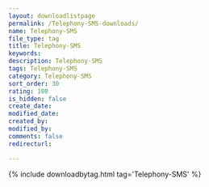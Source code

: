 ```yaml
---
layout: downloadlistpage
permalink: /Telephony-SMS-downloads/
name: Telephony-SMS
file_type: tag
title: Telephony-SMS
keywords:
description: Telephony-SMS
tags: Telephony-SMS
category: Telephony-SMS
sort_order: 30
rating: 100
is_hidden: false
create_date:
modified_date:
created_by:
modified_by:
comments: false
redirecturl:

---
```

 {% include downloadbytag.html tag='Telephony-SMS' %}
